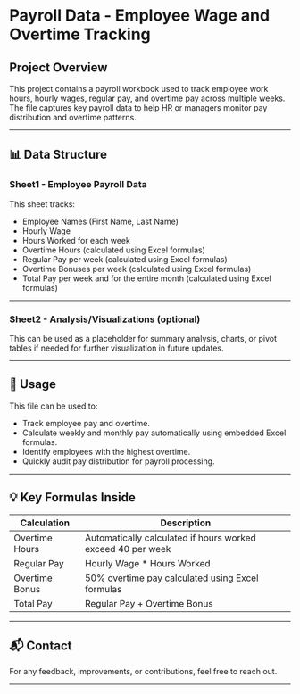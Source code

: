 
# Payroll Data - Employee Wage and Overtime Tracking

## Project Overview

This project contains a payroll workbook used to track employee work hours, hourly wages, regular pay, and overtime pay across multiple weeks. The file captures key payroll data to help HR or managers monitor pay distribution and overtime patterns.

---

## 📊 Data Structure

### Sheet1 - Employee Payroll Data

This sheet tracks:
- Employee Names (First Name, Last Name)
- Hourly Wage
- Hours Worked for each week
- Overtime Hours (calculated using Excel formulas)
- Regular Pay per week (calculated using Excel formulas)
- Overtime Bonuses per week (calculated using Excel formulas)
- Total Pay per week and for the entire month (calculated using Excel formulas)

---

### Sheet2 - Analysis/Visualizations (optional)

This can be used as a placeholder for summary analysis, charts, or pivot tables if needed for further visualization in future updates.

---

## 🚀 Usage

This file can be used to:
- Track employee pay and overtime.
- Calculate weekly and monthly pay automatically using embedded Excel formulas.
- Identify employees with the highest overtime.
- Quickly audit pay distribution for payroll processing.

---

## 💡 Key Formulas Inside

| Calculation | Description |
|---|---|
| Overtime Hours | Automatically calculated if hours worked exceed 40 per week |
| Regular Pay | Hourly Wage * Hours Worked |
| Overtime Bonus | 50% overtime pay calculated using Excel formulas |
| Total Pay | Regular Pay + Overtime Bonus |

---

## 📬 Contact

For any feedback, improvements, or contributions, feel free to reach out.

---
